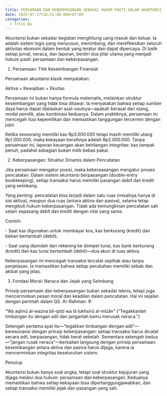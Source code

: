 ```yaml
---
title: PERSAMAAN DAN KEBERPASANGAN SEBAGAI HUKUM PASTI DALAM AKUNTANSI
date: 2025-07-27T16:51:00.000+07:00
categories:
  - Titik Ba
---
```

Akuntansi bukan sekadar kegiatan menghitung uang masuk dan keluar. Ia adalah sistem logis yang menyusun, menimbang, dan merefleksikan seluruh aktivitas ekonomi dalam bentuk yang teratur dan dapat dipercaya. Di balik setiap jurnal, neraca, dan laporan, berdiri dua pilar utama yang menjadi hukum pasti: persamaan dan keberpasangan.



1. Persamaan: Titik Keseimbangan Finansial



Persamaan akuntansi klasik menyatakan:

Aktiva = Kewajiban + Ekuitas



Persamaan ini bukan hanya formula matematis, melainkan struktur keseimbangan yang tidak bisa ditawar. Ia menyatakan bahwa setiap sumber daya harus dapat dijelaskan asal-usulnya—apakah berasal dari utang, modal pemilik, atau kombinasi keduanya. Dalam praktiknya, persamaan ini mencegah ilusi kepemilikan dan memastikan tanggungan tercermin dengan jujur.



Ketika seseorang memiliki kas Rp3.000.000 tetapi masih memiliki utang Rp1.000.000, maka kekayaan bersihnya adalah Rp2.000.000. Tanpa persamaan ini, laporan keuangan akan kehilangan integritas: kas tampak penuh, padahal sebagian bukan milik bebas pakai.



2. Keberpasangan: Struktur Dinamis dalam Pencatatan



Jika persamaan mengatur posisi, maka keberpasangan mengatur proses pencatatan. Dalam sistem akuntansi berpasangan (double-entry bookkeeping), setiap transaksi harus memiliki pasangan debit dan kredit yang seimbang.



Yang penting: pencatatan bisa terjadi dalam satu ruas (misalnya hanya di sisi aktiva), maupun dua ruas (antara aktiva dan pasiva), selama tetap mengikuti hukum keberpasangan. Tidak ada kemungkinan pencatatan sah selain sepasang debit dan kredit dengan nilai yang sama.



Contoh:

\- Saat kas digunakan untuk membayar kos, kas berkurang (kredit) dan beban bertambah (debit).

\- Saat uang dipindah dari rekening ke dompet tunai, kas bank berkurang (kredit) dan kas tunai bertambah (debit)—dua akun di ruas aktiva.



Keberpasangan ini mencegah transaksi tercatat sepihak atau tanpa penjelasan. Ia memastikan bahwa setiap perubahan memiliki sebab dan akibat yang jelas.



3. Fondasi Moral: Neraca dan Jejak yang Seimbang



Prinsip persamaan dan keberpasangan bukan sekadar teknis, tetapi juga mencerminkan pesan moral dan keadilan dalam pencatatan. Hal ini sejalan dengan perintah dalam QS. Ar-Rahman: 9:

"Wa aqīmū al-wazna bil-qisṭi wa lā tukhsirū al-mīzān" ("Tegakkanlah timbangan itu dengan adil dan janganlah kamu merusak neraca.")



Setengah pertama ayat itu—“tegakkan timbangan dengan adil”—beresonansi dengan prinsip keberpasangan: setiap transaksi harus dicatat secara adil, berpasangan, tidak berat sebelah. Sementara setengah kedua—“jangan rusak neraca”—berkaitan langsung dengan prinsip persamaan: keseimbangan antara aktiva dan pasiva harus dijaga, karena ia mencerminkan integritas keseluruhan sistem.



Penutup



Akuntansi bukan hanya soal angka, tetapi soal struktur kejujuran yang dijaga melalui dua hukum: persamaan dan keberpasangan. Keduanya memastikan bahwa setiap kekayaan bisa dipertanggungjawabkan, dan setiap transaksi memiliki jejak dan pasangan yang sah.
